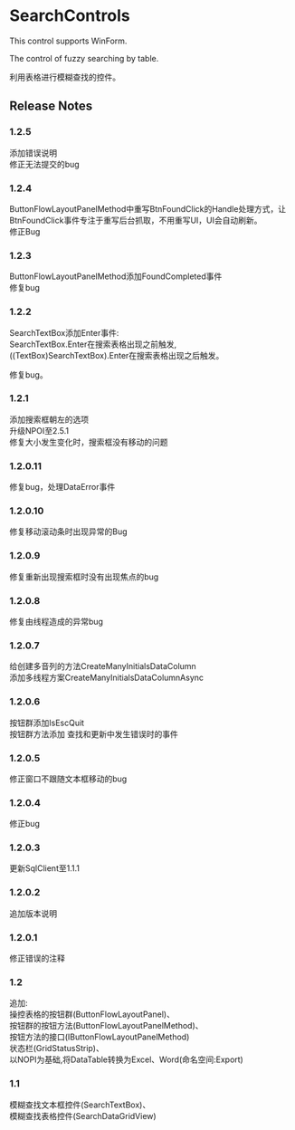 # SearchControls

This control supports WinForm.

The control of fuzzy searching by table.

利用表格进行模糊查找的控件。

## Release Notes

### 1.2.5  

添加错误说明  
修正无法提交的bug  

### 1.2.4

ButtonFlowLayoutPanelMethod中重写BtnFoundClick的Handle处理方式，让BtnFoundClick事件专注于重写后台抓取，不用重写UI，UI会自动刷新。  
修正Bug

### 1.2.3

ButtonFlowLayoutPanelMethod添加FoundCompleted事件  
修复bug

### 1.2.2

SearchTextBox添加Enter事件:  
SearchTextBox.Enter在搜索表格出现之前触发,  
((TextBox)SearchTextBox).Enter在搜索表格出现之后触发。  

修复bug。

### 1.2.1  

添加搜索框朝左的选项  
升级NPOI至2.5.1  
修复大小发生变化时，搜索框没有移动的问题

### 1.2.0.11  

修复bug，处理DataError事件

### 1.2.0.10  

修复移动滚动条时出现异常的Bug

### 1.2.0.9  

修复重新出现搜索框时没有出现焦点的bug

### 1.2.0.8  

修复由线程造成的异常bug

### 1.2.0.7  

给创建多音列的方法CreateManyInitialsDataColumn  
添加多线程方案CreateManyInitialsDataColumnAsync

### 1.2.0.6  

按钮群添加IsEscQuit  
按钮群方法添加 查找和更新中发生错误时的事件

### 1.2.0.5  

修正窗口不跟随文本框移动的bug

### 1.2.0.4  

修正bug

### 1.2.0.3  

更新SqlClient至1.1.1

### 1.2.0.2  

追加版本说明

### 1.2.0.1  

修正错误的注释

### 1.2  

追加:  
操控表格的按钮群(ButtonFlowLayoutPanel)、  
按钮群的按钮方法(ButtonFlowLayoutPanelMethod)、  
按钮方法的接口(IButtonFlowLayoutPanelMethod)  
状态栏(GridStatusStrip)、  
以NOPI为基础,将DataTable转换为Excel、Word(命名空间:Export)

### 1.1  

模糊查找文本框控件(SearchTextBox)、  
模糊查找表格控件(SearchDataGridView)